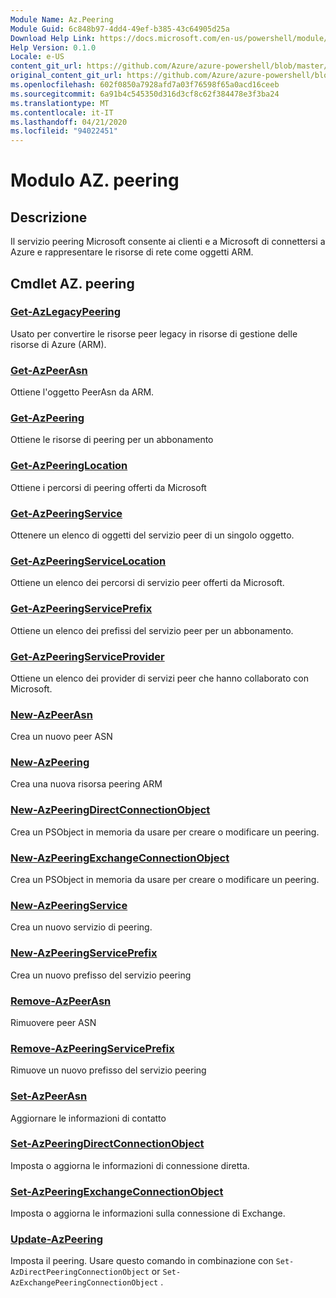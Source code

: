 ```yaml
---
Module Name: Az.Peering
Module Guid: 6c848b97-4dd4-49ef-b385-43c64905d25a
Download Help Link: https://docs.microsoft.com/en-us/powershell/module/az.peering.md
Help Version: 0.1.0
Locale: e-US
content_git_url: https://github.com/Azure/azure-powershell/blob/master/src/Peering/Peering/help/Az.Peering.md
original_content_git_url: https://github.com/Azure/azure-powershell/blob/master/src/Peering/Peering/help/Az.Peering.md
ms.openlocfilehash: 602f0850a7928afd7a03f76598f65a0acd16ceeb
ms.sourcegitcommit: 6a91b4c545350d316d3cf8c62f384478e3f3ba24
ms.translationtype: MT
ms.contentlocale: it-IT
ms.lasthandoff: 04/21/2020
ms.locfileid: "94022451"
---
```

# Modulo AZ. peering
## Descrizione
Il servizio peering Microsoft consente ai clienti e a Microsoft di connettersi a Azure e rappresentare le risorse di rete come oggetti ARM.

## Cmdlet AZ. peering
### [Get-AzLegacyPeering](Get-AzLegacyPeering.md)
Usato per convertire le risorse peer legacy in risorse di gestione delle risorse di Azure (ARM). 

### [Get-AzPeerAsn](Get-AzPeerAsn.md)
Ottiene l'oggetto PeerAsn da ARM.

### [Get-AzPeering](Get-AzPeering.md)
Ottiene le risorse di peering per un abbonamento

### [Get-AzPeeringLocation](Get-AzPeeringLocation.md)
Ottiene i percorsi di peering offerti da Microsoft

### [Get-AzPeeringService](Get-AzPeeringService.md)
Ottenere un elenco di oggetti del servizio peer di un singolo oggetto.

### [Get-AzPeeringServiceLocation](Get-AzPeeringServiceLocation.md)
Ottiene un elenco dei percorsi di servizio peer offerti da Microsoft.

### [Get-AzPeeringServicePrefix](Get-AzPeeringServicePrefix.md)
Ottiene un elenco dei prefissi del servizio peer per un abbonamento.

### [Get-AzPeeringServiceProvider](Get-AzPeeringServiceProvider.md)
Ottiene un elenco dei provider di servizi peer che hanno collaborato con Microsoft.

### [New-AzPeerAsn](New-AzPeerAsn.md)
Crea un nuovo peer ASN 

### [New-AzPeering](New-AzPeering.md)
Crea una nuova risorsa peering ARM

### [New-AzPeeringDirectConnectionObject](New-AzPeeringDirectConnectionObject.md)
Crea un PSObject in memoria da usare per creare o modificare un peering.

### [New-AzPeeringExchangeConnectionObject](New-AzPeeringExchangeConnectionObject.md)
Crea un PSObject in memoria da usare per creare o modificare un peering.

### [New-AzPeeringService](New-AzPeeringService.md)
Crea un nuovo servizio di peering.

### [New-AzPeeringServicePrefix](New-AzPeeringServicePrefix.md)
Crea un nuovo prefisso del servizio peering

### [Remove-AzPeerAsn](Remove-AzPeerAsn.md)
Rimuovere peer ASN

### [Remove-AzPeeringServicePrefix](Remove-AzPeeringServicePrefix.md)
Rimuove un nuovo prefisso del servizio peering

### [Set-AzPeerAsn](Set-AzPeerAsn.md)
Aggiornare le informazioni di contatto

### [Set-AzPeeringDirectConnectionObject](Set-AzPeeringDirectConnectionObject.md)
Imposta o aggiorna le informazioni di connessione diretta. 

### [Set-AzPeeringExchangeConnectionObject](Set-AzPeeringExchangeConnectionObject.md)
Imposta o aggiorna le informazioni sulla connessione di Exchange. 

### [Update-AzPeering](Update-AzPeering.md)
Imposta il peering. Usare questo comando in combinazione con `Set-AzDirectPeeringConnectionObject` or `Set-AzExchangePeeringConnectionObject` .

